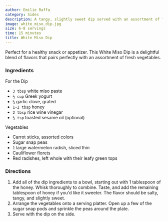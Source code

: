 ```yaml
---
author: Emilie Raffa
category: Sides
description: A tangy, slightly sweet dip served with an assortment of fresh vegetables.
image: white_miso_dip.jpg
size: 6-8 servings
time: 15 minutes
title: White Miso Dip
---
```


Perfect for a healthy snack or appetizer. This White Miso Dip is a delightful blend of flavors that pairs perfectly with an assortment of fresh vegetables.

### Ingredients

For the Dip
* `3 tbsp` white miso paste
* `⅓ cup` Greek yogurt
* `¼` garlic clove, grated
* `1-2 tbsp` honey
* `2 tbsp` rice wine vinegar
* `½ tsp` toasted sesame oil (optional)

Vegetables
* Carrot sticks, assorted colors
* Sugar snap peas
* `1` large watermelon radish, sliced thin
* Cauliflower florets
* Red radishes, left whole with their leafy green tops

### Directions

1. Add all of the dip ingredients to a bowl, starting out with 1 tablespoon of the honey. Whisk thoroughly to combine. Taste, and add the remaining tablespoon of honey if you'd like it sweeter. The flavor should be salty, tangy, and slightly sweet.
2. Arrange the vegetables onto a serving platter. Open up a few of the sugar snap pods and sprinkle the peas around the plate.
3. Serve with the dip on the side.